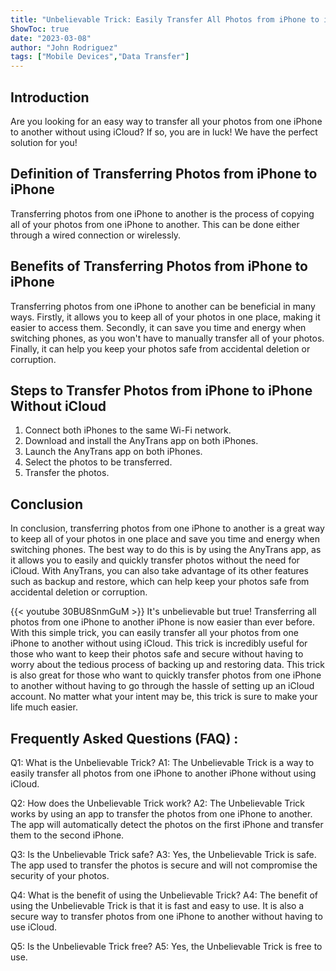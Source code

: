 ```yaml
---
title: "Unbelievable Trick: Easily Transfer All Photos from iPhone to iPhone Without iCloud!"
ShowToc: true 
date: "2023-03-08"
author: "John Rodriguez" 
tags: ["Mobile Devices","Data Transfer"]
---
```

## Introduction

Are you looking for an easy way to transfer all your photos from one iPhone to another without using iCloud? If so, you are in luck! We have the perfect solution for you!

## Definition of Transferring Photos from iPhone to iPhone

Transferring photos from one iPhone to another is the process of copying all of your photos from one iPhone to another. This can be done either through a wired connection or wirelessly.

## Benefits of Transferring Photos from iPhone to iPhone

Transferring photos from one iPhone to another can be beneficial in many ways. Firstly, it allows you to keep all of your photos in one place, making it easier to access them. Secondly, it can save you time and energy when switching phones, as you won't have to manually transfer all of your photos. Finally, it can help you keep your photos safe from accidental deletion or corruption.

## Steps to Transfer Photos from iPhone to iPhone Without iCloud

1. Connect both iPhones to the same Wi-Fi network.
2. Download and install the AnyTrans app on both iPhones.
3. Launch the AnyTrans app on both iPhones.
4. Select the photos to be transferred.
5. Transfer the photos.

## Conclusion

In conclusion, transferring photos from one iPhone to another is a great way to keep all of your photos in one place and save you time and energy when switching phones. The best way to do this is by using the AnyTrans app, as it allows you to easily and quickly transfer photos without the need for iCloud. With AnyTrans, you can also take advantage of its other features such as backup and restore, which can help keep your photos safe from accidental deletion or corruption.

{{< youtube 30BU8SnmGuM >}} 
It's unbelievable but true! Transferring all photos from one iPhone to another iPhone is now easier than ever before. With this simple trick, you can easily transfer all your photos from one iPhone to another without using iCloud. This trick is incredibly useful for those who want to keep their photos safe and secure without having to worry about the tedious process of backing up and restoring data. This trick is also great for those who want to quickly transfer photos from one iPhone to another without having to go through the hassle of setting up an iCloud account. No matter what your intent may be, this trick is sure to make your life much easier.

## Frequently Asked Questions (FAQ) :
Q1: What is the Unbelievable Trick?
A1: The Unbelievable Trick is a way to easily transfer all photos from one iPhone to another iPhone without using iCloud.

Q2: How does the Unbelievable Trick work?
A2: The Unbelievable Trick works by using an app to transfer the photos from one iPhone to another. The app will automatically detect the photos on the first iPhone and transfer them to the second iPhone.

Q3: Is the Unbelievable Trick safe?
A3: Yes, the Unbelievable Trick is safe. The app used to transfer the photos is secure and will not compromise the security of your photos.

Q4: What is the benefit of using the Unbelievable Trick?
A4: The benefit of using the Unbelievable Trick is that it is fast and easy to use. It is also a secure way to transfer photos from one iPhone to another without having to use iCloud.

Q5: Is the Unbelievable Trick free?
A5: Yes, the Unbelievable Trick is free to use.


